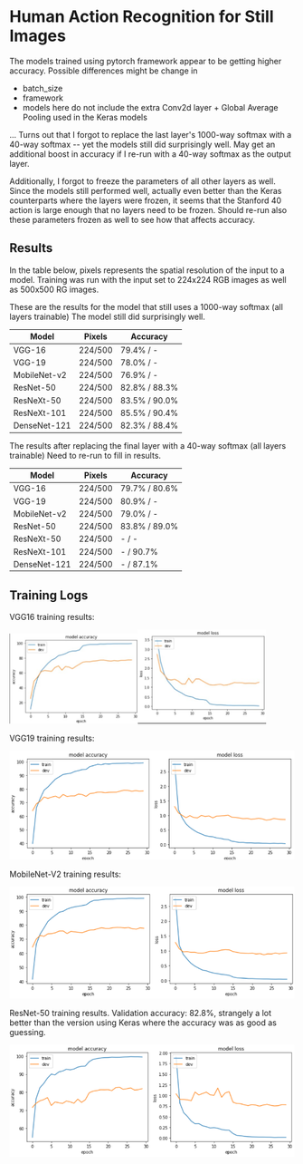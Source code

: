 # Human Action Recognition for Still Images

The models trained using pytorch framework appear to be getting higher accuracy. 
Possible differences might be change in 

* batch_size
* framework
* models here do not include the extra Conv2d layer + Global Average Pooling used in the Keras models

... Turns out that I forgot to replace the last layer's 1000-way softmax with a 40-way softmax -- yet the models still did surprisingly well.  May get an additional boost in accuracy if I re-run with a 40-way softmax as the output layer.  

Additionally, I forgot to freeze the parameters of all other layers as well.  Since the models still performed well, actually even better than the Keras counterparts where the layers were frozen, it seems that the Stanford 40 action is large enough that no layers need to be frozen.  Should re-run also these parameters frozen as well to see how that affects accuracy.

## Results 

In the table below, pixels represents the spatial resolution of the input to a model.
Training was run with the input set to 224x224 RGB images as well as 500x500 RG images.

These are the results for the model that still uses a 1000-way softmax (all layers trainable)
The model still did surprisingly well.

  Model        |    Pixels  |   Accuracy
---------------|------------|--------------
VGG-16         |    224/500 |    79.4% / -
VGG-19         |    224/500 |    78.0% / -
MobileNet-v2   |    224/500 |    76.9% / -
ResNet-50      |    224/500 |    82.8% / 88.3%
ResNeXt-50     |    224/500 |    83.5% / 90.0%
ResNeXt-101    |    224/500 |    85.5% / 90.4%
DenseNet-121   |    224/500 |    82.3% / 88.4%

The results after replacing the final layer with a 40-way softmax (all layers trainable)
Need to re-run to fill in results.  

  Model        |    Pixels  |   Accuracy
---------------|------------|--------------
VGG-16         |    224/500 |    79.7% / 80.6%
VGG-19         |    224/500 |    80.9% / -
MobileNet-v2   |    224/500 |    79.0% / -
ResNet-50      |    224/500 |    83.8% / 89.0%
ResNeXt-50     |    224/500 |    - / -
ResNeXt-101    |    224/500 |    - / 90.7%
DenseNet-121   |    224/500 |    - / 87.1%



## Training Logs

VGG16 training results:


<img src="images/vgg16_acc.jpg" width="45%" /><img src="images/vgg16_loss.jpg" width="45%"/>


VGG19 training results:

<img src="images/vgg19_acc_loss.png" />


MobileNet-V2 training results:

<img src="images/mobilenet-v2.png" />

ResNet-50 training results.  Validation accuracy: 82.8%, strangely a lot better than the version using Keras where the accuracy was as good as guessing.

<img src="images/resnet50_acc_loss.jpg" >
